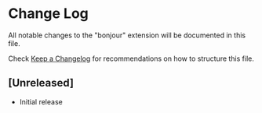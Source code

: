 # Change Log

All notable changes to the "bonjour" extension will be documented in this file.

Check [Keep a Changelog](http://keepachangelog.com/) for recommendations on how to structure this file.

## [Unreleased]

- Initial release